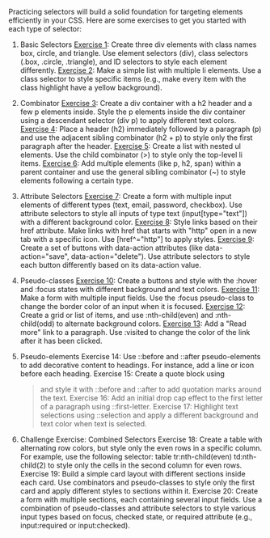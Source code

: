 Practicing selectors will build a solid foundation for targeting elements efficiently in your CSS. Here are some exercises to get you started with each type of selector:

1. Basic Selectors
   [Exercise 1](../../src/exercises/selector/exercise1/): Create three div elements with class names box, circle, and triangle. Use element selectors (div), class selectors (.box, .circle, .triangle), and ID selectors to style each element differently.
   [Exercise 2](../../src/exercises/selector/exercise2/): Make a simple list with multiple li elements. Use a class selector to style specific items (e.g., make every item with the class highlight have a yellow background).

2. Combinator
   [Exercise 3](../../src/exercises/selector/exercise3/): Create a div container with a h2 header and a few p elements inside. Style the p elements inside the div container using a descendant selector (div p) to apply different text colors.
   [Exercise 4](../../src/exercises/selector/exercise4/): Place a header (h2) immediately followed by a paragraph (p) and use the adjacent sibling combinator (h2 + p) to style only the first paragraph after the header.
   [Exercise 5](../../src/exercises/selector/exercise5/): Create a list with nested ul elements. Use the child combinator (>) to style only the top-level li items.
   [Exercise 6](../../src/exercises/selector/exercise6/): Add multiple elements (like p, h2, span) within a parent container and use the general sibling combinator (~) to style elements following a certain type.

3. Attribute Selectors
   [Exercise 7](../../src/exercises/selector/exercise7/): Create a form with multiple input elements of different types (text, email, password, checkbox). Use attribute selectors to style all inputs of type text (input[type="text"]) with a different background color.
   [Exercise 8](../../src/exercises/selector/exercise8/): Style links based on their href attribute. Make links with href that starts with "http" open in a new tab with a specific icon. Use [href^="http"] to apply styles.
   [Exercise 9](../../src/exercises/selector/exercise9/): Create a set of buttons with data-action attributes (like data-action="save", data-action="delete"). Use attribute selectors to style each button differently based on its data-action value.

4. Pseudo-classes
   [Exercise 10](../../src/exercises/selector/exercise10/): Create a buttons and style with the :hover and :focus states with different background and text colors.
   [Exercise 11](../../src/exercises/selector/exercise11/): Make a form with multiple input fields. Use the :focus pseudo-class to change the border color of an input when it is focused.
   [Exercise 12](../../src/exercises/selector/exercise12/): Create a grid or list of items, and use :nth-child(even) and :nth-child(odd) to alternate background colors.
   [Exercise 13](../../src/exercises/selector/exercise13/): Add a "Read more" link to a paragraph. Use :visited to change the color of the link after it has been clicked.

5. Pseudo-elements
   Exercise 14: Use ::before and ::after pseudo-elements to add decorative content to headings. For instance, add a line or icon before each heading.
   Exercise 15: Create a quote block using <blockquote> and style it with ::before and ::after to add quotation marks around the text.
   Exercise 16: Add an initial drop cap effect to the first letter of a paragraph using ::first-letter.
   Exercise 17: Highlight text selections using ::selection and apply a different background and text color when text is selected.

6. Challenge Exercise: Combined Selectors
   Exercise 18: Create a table with alternating row colors, but style only the even rows in a specific column. For example, use the following selector: table tr:nth-child(even) td:nth-child(2) to style only the cells in the second column for even rows.
   Exercise 19: Build a simple card layout with different sections inside each card. Use combinators and pseudo-classes to style only the first card and apply different styles to sections within it.
   Exercise 20: Create a form with multiple sections, each containing several input fields. Use a combination of pseudo-classes and attribute selectors to style various input types based on focus, checked state, or required attribute (e.g., input:required or input:checked).
